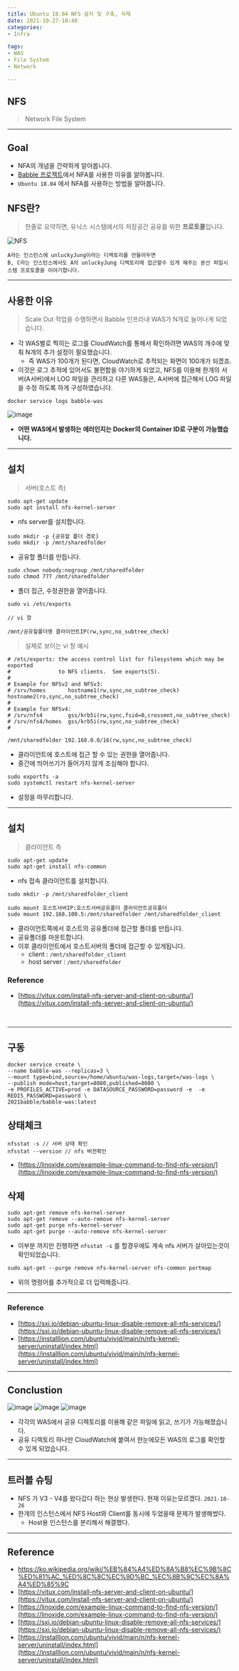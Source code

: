 ```yaml
---
title: Ubuntu 18.04 NFS 설치 및 구축, 삭제
date: 2021-10-27-18:40
categories: 
- Infra

tags:
- WAS
- File System
- Network

---
```


## NFS
> Network File System

---

## Goal
- NFA의 개념을 간략하게 알아봅니다.
- [Babble 프로젝트](https://github.com/woowacourse-teams/2021-babble)에서 NFA를 사용한 이유를 알아봅니다.
- `Ubuntu 18.04` 에서 NFA를 사용하는 방법을 알아봅니다.

## NFS란?

> 한줄로 요약하면, 유닉스 시스템에서의 저장공간 공유를 위한 **프로토콜**입니다.

![NFS](https://user-images.githubusercontent.com/43930419/139019359-01699702-5bdd-4464-9ed4-c1e67555df0b.png)

```
A라는 인스턴스에 unluckyJung이라는 디렉토리를 만들어두면
B, C라는 인스턴스에서도 A의 unluckyJung 디렉토리에 접근할수 있게 해주는 분산 파일시스템 프로토콜을 이야기합니다.
```

---

## 사용한 이유
> Scale Out 작업을 수행하면서 Babble 인프라내 WAS가 N개로 늘어나게 되었습니다.  

- 각 WAS별로 찍히는 로그를 CloudWatch를 통해서 확인하려면 WAS의 개수에 맞춰 N개의 추가 설정이 필요했습니다.
  - 즉 WAS가 100개가 된다면, CloudWatch로 추적되는 화면이 100개가 되겠죠.
- 이것은 로그 추적에 있어서도 불편함을 야기하게 되었고, NFS를 이용해 한개의 서버(A서버)에서 LOG 파일을 관리하고 다른 WAS들은, A서버에 접근해서 LOG 파일을 수정 하도록 하게 구성하였습니다.
  
  
```
docker service logs babble-was
```

![image](https://user-images.githubusercontent.com/43930419/139018219-599223ad-427e-41d2-a6e5-962a1b074301.png)


- **어떤 WAS에서 발생하는 에러인지는 Docker의 Container ID로 구분이 가능했습니다.**

 

---

## 설치

> 서버(호스트 측)

```
sudo apt-get update
sudo apt install nfs-kernel-server
```

- nfs server를 설치합니다.

```
sudo mkdir -p {공유할 폴더 경로}
sudo mkdir -p /mnt/sharedfolder
```

- 공유할 폴더를 만듭니다.

```
sudo chown nobody:nogroup /mnt/sharedfolder
sudo chmod 777 /mnt/sharedfolder
```

- 폴더 접근, 수정권한을 열어줍니다.

```
sudo vi /etc/exports

// vi 창

/mnt/공유할폴더명 클라이언트IP(rw,sync,no_subtree_check)
```

> 실제로 보이는 vi 창 예시

```
# /etc/exports: the access control list for filesystems which may be exported
#               to NFS clients.  See exports(5).
#
# Example for NFSv2 and NFSv3:
# /srv/homes       hostname1(rw,sync,no_subtree_check) hostname2(ro,sync,no_subtree_check)
#
# Example for NFSv4:
# /srv/nfs4        gss/krb5i(rw,sync,fsid=0,crossmnt,no_subtree_check)
# /srv/nfs4/homes  gss/krb5i(rw,sync,no_subtree_check)
#

/mnt/sharedfolder 192.168.0.0/16(rw,sync,no_subtree_check)
```

- 클라이언트에 호스트에 접근 할 수 있는 권한을 열어줍니다.
- 중간에 띄어쓰기가 들어가지 않게 조심해야 합니다.

```
sudo exportfs -a
sudo systemctl restart nfs-kernel-server
```

- 설정을 마무리합니다.

---

## 설치

> 클라이언트 측

```
sudo apt-get update
sudo apt-get install nfs-common
```

- nfs 접속 클라이언트를 설치합니다.

```
sudo mkdir -p /mnt/sharedfolder_client

sudo mount 호스트서버IP:호스트서버공유폴더 클라이언트공유폴더
sudo mount 192.168.100.5:/mnt/sharedfolder /mnt/sharedfolder_client
```

- 클라이언트쪽에서 호스트의 공유폴더에 접근할 폴더를 만듭니다.
- 공유폴더를 마운트합니다.
- 이후 클라이언트에서 호스트서버의 폴더에 접근할 수 있게됩니다.
    - client : `/mnt/sharedfolder_client`
    - host server : `/mnt/sharedfolder`

### Reference

- [https://vitux.com/install-nfs-server-and-client-on-ubuntu/](https://vitux.com/install-nfs-server-and-client-on-ubuntu/)


<br>

---

## 구동

```
docker service create \
--name babble-was --replicas=3 \
--mount type=bind,source=/home/ubuntu/was-logs,target=/was-logs \
--publish mode=host,target=8080,published=8080 \
-e PROFILES_ACTIVE=prod -e DATASOURCE_PASSWORD=password -e  -e REDIS_PASSWORD=password \
2021babble/babble-was:latest
```

## 상태체크

```
nfsstat -s // 서버 상태 확인
nfsstat --version // nfs 버전확인
```

- [https://linoxide.com/example-linux-command-to-find-nfs-version/](https://linoxide.com/example-linux-command-to-find-nfs-version/)

## 삭제

```
sudo apt-get remove nfs-kernel-server
sudo apt-get remove --auto-remove nfs-kernel-server
sudo apt-get purge nfs-kernel-server
sudo apt-get purge --auto-remove nfs-kernel-server
```

-   이부분 까지만 진행하면 `nfsstat -s` 를 할경우에도 계속 nfs 서버가 살아있는것이 확인되었습니다.

```
sudo apt-get --purge remove nfs-kernel-server nfs-common portmap
```

-   위의 명령어를 추가적으로 더 입력해줍니다.

---

### Reference

- [https://sxi.io/debian-ubuntu-linux-disable-remove-all-nfs-services/](https://sxi.io/debian-ubuntu-linux-disable-remove-all-nfs-services/)
- [https://installlion.com/ubuntu/vivid/main/n/nfs-kernel-server/uninstall/index.html](https://installlion.com/ubuntu/vivid/main/n/nfs-kernel-server/uninstall/index.html)



---

## Conclustion

![image](https://user-images.githubusercontent.com/43930419/139018567-cd1c2eee-afca-49a0-87ec-44d45727a84d.png)
![image](https://user-images.githubusercontent.com/43930419/139018656-0e412964-4065-497b-b17d-a53cb2a94109.png)
![image](https://user-images.githubusercontent.com/43930419/139018701-90859892-e79d-40c4-825e-e75e27bd8a71.png)

- 각각의 WAS에서 공유 디렉토리를 이용해 같은 파일에 읽고, 쓰기가 가능해졌습니다.
- 공유 디렉토리 하나만 CloudWatch에 붙여서 한눈에모든 WAS의 로그를 확인할 수 있게 되었습니다.

---

## 트러블 슈팅
- NFS 가 V3 - V4를 왔다갔다 하는 현상 발생한다. 현재 이유는모르겠다. `2021-10-26`
- 한개의 인스턴스에서 NFS Host와 Client를 동시에 두었을때 문제가 발생해썼다.
  - Host용 인스턴스를 분리해서 해결했다.


---

## Reference

- https://ko.wikipedia.org/wiki/%EB%84%A4%ED%8A%B8%EC%9B%8C%ED%81%AC_%ED%8C%8C%EC%9D%BC_%EC%8B%9C%EC%8A%A4%ED%85%9C
- [https://vitux.com/install-nfs-server-and-client-on-ubuntu/](https://vitux.com/install-nfs-server-and-client-on-ubuntu/)
- [https://linoxide.com/example-linux-command-to-find-nfs-version/](https://linoxide.com/example-linux-command-to-find-nfs-version/)
- [https://sxi.io/debian-ubuntu-linux-disable-remove-all-nfs-services/](https://sxi.io/debian-ubuntu-linux-disable-remove-all-nfs-services/)
- [https://installlion.com/ubuntu/vivid/main/n/nfs-kernel-server/uninstall/index.html](https://installlion.com/ubuntu/vivid/main/n/nfs-kernel-server/uninstall/index.html)